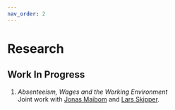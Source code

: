 ```yaml
---
nav_order: 2
---
```


# Research

## Work In Progress

1. *Absenteeism, Wages and the Working Environment*  
Joint work with [Jonas Maibom](https://sites.google.com/site/jonasmaibom/) and [Lars Skipper](https://pure.au.dk/portal/da/persons/lars-skipper(c70f11dd-4ae7-4ba5-ac5c-ac50c0b89a3b).html).